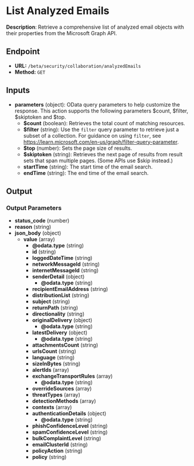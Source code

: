 # List Analyzed Emails

**Description**: Retrieve a comprehensive list of analyzed email objects with their properties from the Microsoft Graph API.

## Endpoint

- **URL:** `/beta/security/collaboration/analyzedEmails`
- **Method:** `GET`
## Inputs

- **parameters** (object): OData query parameters to help customize the response. This action supports the following parameters  $count, $filter, $skiptoken and $top.
  - **$count** (boolean): Retrieves the total count of matching resources.
  - **$filter** (string): Use the `filter` query parameter to retrieve just a subset of a collection. For guidance on using `filter`, see https://learn.microsoft.com/en-us/graph/filter-query-parameter.
  - **$top** (number): Sets the page size of results.
  - **$skiptoken** (string): Retrieves the next page of results from result sets that span multiple pages. (Some APIs use $skip instead.)
  - **startTime** (string): The start time of the email search.
  - **endTime** (string): The end time of the email search.
## Output

### Output Parameters

- **status_code** (number)
- **reason** (string)
- **json_body** (object)
  - **value** (array)
    - **@odata.type** (string)
    - **id** (string)
    - **loggedDateTime** (string)
    - **networkMessageId** (string)
    - **internetMessageId** (string)
    - **senderDetail** (object)
      - **@odata.type** (string)
    - **recipientEmailAddress** (string)
    - **distributionList** (string)
    - **subject** (string)
    - **returnPath** (string)
    - **directionality** (string)
    - **originalDelivery** (object)
      - **@odata.type** (string)
    - **latestDelivery** (object)
      - **@odata.type** (string)
    - **attachmentsCount** (string)
    - **urlsCount** (string)
    - **language** (string)
    - **sizeInBytes** (string)
    - **alertIds** (array)
    - **exchangeTransportRules** (array)
      - **@odata.type** (string)
    - **overrideSources** (array)
    - **threatTypes** (array)
    - **detectionMethods** (array)
    - **contexts** (array)
    - **authenticationDetails** (object)
      - **@odata.type** (string)
    - **phishConfidenceLevel** (string)
    - **spamConfidenceLevel** (string)
    - **bulkComplaintLevel** (string)
    - **emailClusterId** (string)
    - **policyAction** (string)
    - **policy** (string)